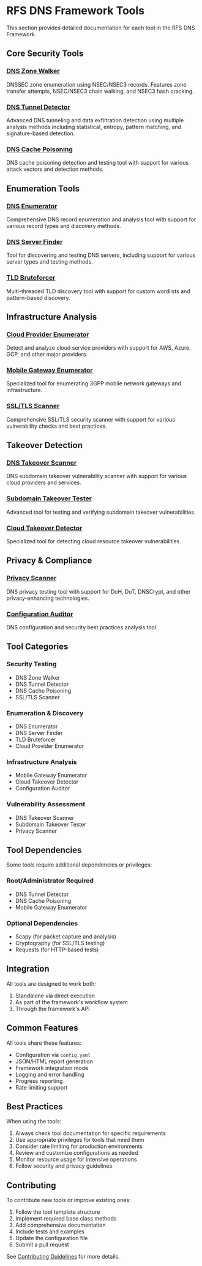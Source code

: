 # RFS DNS Framework Tools

This section provides detailed documentation for each tool in the RFS DNS Framework.

## Core Security Tools

### [DNS Zone Walker](zone_walker.md)
DNSSEC zone enumeration using NSEC/NSEC3 records. Features zone transfer attempts, NSEC/NSEC3 chain walking, and NSEC3 hash cracking.

### [DNS Tunnel Detector](tunnel_detector.md)
Advanced DNS tunneling and data exfiltration detection using multiple analysis methods including statistical, entropy, pattern matching, and signature-based detection.

### [DNS Cache Poisoning](dns-cache-poison.md)
DNS cache poisoning detection and testing tool with support for various attack vectors and detection methods.

## Enumeration Tools

### [DNS Enumerator](dns_enum.md)
Comprehensive DNS record enumeration and analysis tool with support for various record types and discovery methods.

### [DNS Server Finder](find_dnsserver.md)
Tool for discovering and testing DNS servers, including support for various server types and testing methods.

### [TLD Bruteforcer](tld_brute.md)
Multi-threaded TLD discovery tool with support for custom wordlists and pattern-based discovery.

## Infrastructure Analysis

### [Cloud Provider Enumerator](cloud_enum.md)
Detect and analyze cloud service providers with support for AWS, Azure, GCP, and other major providers.

### [Mobile Gateway Enumerator](mobile_gw.md)
Specialized tool for enumerating 3GPP mobile network gateways and infrastructure.

### [SSL/TLS Scanner](ssl_scanner.md)
Comprehensive SSL/TLS security scanner with support for various vulnerability checks and best practices.

## Takeover Detection

### [DNS Takeover Scanner](dns_takeover.md)
DNS subdomain takeover vulnerability scanner with support for various cloud providers and services.

### [Subdomain Takeover Tester](subdomain_takeover.md)
Advanced tool for testing and verifying subdomain takeover vulnerabilities.

### [Cloud Takeover Detector](cloud_takeover.md)
Specialized tool for detecting cloud resource takeover vulnerabilities.

## Privacy & Compliance

### [Privacy Scanner](privacy_scanner.md)
DNS privacy testing tool with support for DoH, DoT, DNSCrypt, and other privacy-enhancing technologies.

### [Configuration Auditor](config_auditor.md)
DNS configuration and security best practices analysis tool.

## Tool Categories

### Security Testing
- DNS Zone Walker
- DNS Tunnel Detector
- DNS Cache Poisoning
- SSL/TLS Scanner

### Enumeration & Discovery
- DNS Enumerator
- DNS Server Finder
- TLD Bruteforcer
- Cloud Provider Enumerator

### Infrastructure Analysis
- Mobile Gateway Enumerator
- Cloud Takeover Detector
- Configuration Auditor

### Vulnerability Assessment
- DNS Takeover Scanner
- Subdomain Takeover Tester
- Privacy Scanner

## Tool Dependencies

Some tools require additional dependencies or privileges:

### Root/Administrator Required
- DNS Tunnel Detector
- DNS Cache Poisoning
- Mobile Gateway Enumerator

### Optional Dependencies
- Scapy (for packet capture and analysis)
- Cryptography (for SSL/TLS testing)
- Requests (for HTTP-based tests)

## Integration

All tools are designed to work both:
1. Standalone via direct execution
2. As part of the framework's workflow system
3. Through the framework's API

## Common Features

All tools share these features:
- Configuration via `config.yaml`
- JSON/HTML report generation
- Framework integration mode
- Logging and error handling
- Progress reporting
- Rate limiting support

## Best Practices

When using the tools:
1. Always check tool documentation for specific requirements
2. Use appropriate privileges for tools that need them
3. Consider rate limiting for production environments
4. Review and customize configurations as needed
5. Monitor resource usage for intensive operations
6. Follow security and privacy guidelines

## Contributing

To contribute new tools or improve existing ones:
1. Follow the tool template structure
2. Implement required base class methods
3. Add comprehensive documentation
4. Include tests and examples
5. Update the configuration file
6. Submit a pull request

See [Contributing Guidelines](../contributing.md) for more details. 
